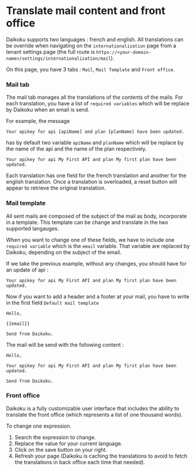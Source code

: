 # Translate mail content and front office

Daikoku supports two languages : french and english. All translations can be override when navigating on the `internationalization` page from a tenant settings page (the full route is `https://<your-domain-name>/settings/internationalization/mail`).

On this page, you have 3 tabs : `Mail`, `Mail Template` and `Front office`.

### Mail tab

The mail tab manages all the translations of the contents of the mails. For each translation, you have a list of `required variables` which will be replace by Daikoku when an email is send.

For example, the message 
```
Your apikey for api [apiName] and plan [planName] have been updated.
```

has by default two variable `apiName` and `planName` which will be replace by the name of the api and the name of the plan respectively. 

```
Your apikey for api My First API and plan My first plan have been updated. 
```

Each translation has one field for the french translation and another for the english translation. Once a translation is overloaded, a reset button will appear to retrieve the original translation.

### Mail template 

All sent mails are composed of the subject of the mail as body, incorporate in a template. This template can be change and translate in the two supported langauges.

When you want to change one of these fields, we have to include one `required variable` which is the `email` variable. That variable are replaced by Daikoku, depending on the subject of the email. 

If we take the previous example, without any changes, you should have for an update of api :

```
Your apikey for api My First API and plan My first plan have been updated. 
```

Now if you want to add a header and a footer at your mail, you have to write in the first field `Default mail template`

```
Hello,

{{email}}

Send from Daikoku.
```

The mail will be send with the following content :

```
Hello,

Your apikey for api My First API and plan My first plan have been updated. 

Send from Daikoku.
```

### Front office

Daikoku is a fully customizable user interface that includes the ability to translate the front office (which represents a list of one thousand words).

To change one expression.

1. Search the expression to change.
2. Replace the value for your current language.
3. Click on the save button on your right.
4. Refresh your page (Daikoku is caching the translations to avoid to fetch the translations in back office each time that needed).

